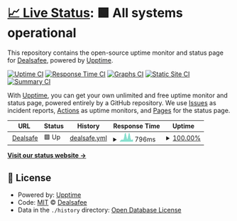 # [📈 Live Status](https://Dealsafee.github.io/ds-uptime): <!--live status--> **🟩 All systems operational**

This repository contains the open-source uptime monitor and status page for [Dealsafee](https://Dealsafee.github.io/ds-uptime), powered by [Upptime](https://github.com/upptime/upptime).

[![Uptime CI](https://github.com/Dealsafee/ds-uptime/workflows/Uptime%20CI/badge.svg)](https://github.com/Dealsafee/ds-uptime/actions?query=workflow%3A%22Uptime+CI%22)
[![Response Time CI](https://github.com/Dealsafee/ds-uptime/workflows/Response%20Time%20CI/badge.svg)](https://github.com/Dealsafee/ds-uptime/actions?query=workflow%3A%22Response+Time+CI%22)
[![Graphs CI](https://github.com/Dealsafee/ds-uptime/workflows/Graphs%20CI/badge.svg)](https://github.com/Dealsafee/ds-uptime/actions?query=workflow%3A%22Graphs+CI%22)
[![Static Site CI](https://github.com/Dealsafee/ds-uptime/workflows/Static%20Site%20CI/badge.svg)](https://github.com/Dealsafee/ds-uptime/actions?query=workflow%3A%22Static+Site+CI%22)
[![Summary CI](https://github.com/Dealsafee/ds-uptime/workflows/Summary%20CI/badge.svg)](https://github.com/Dealsafee/ds-uptime/actions?query=workflow%3A%22Summary+CI%22)

With [Upptime](https://upptime.js.org), you can get your own unlimited and free uptime monitor and status page, powered entirely by a GitHub repository. We use [Issues](https://github.com/Dealsafee/ds-uptime/issues) as incident reports, [Actions](https://github.com/Dealsafee/ds-uptime/actions) as uptime monitors, and [Pages](https://Dealsafee.github.io/ds-uptime) for the status page.

<!--start: status pages-->
<!-- This summary is generated by Upptime (https://github.com/upptime/upptime) -->
<!-- Do not edit this manually, your changes will be overwritten -->
<!-- prettier-ignore -->
| URL | Status | History | Response Time | Uptime |
| --- | ------ | ------- | ------------- | ------ |
| <img alt="" src="https://favicons.githubusercontent.com/www.dealsafe.in" height="13"> [Dealsafe](https://www.dealsafe.in/) | 🟩 Up | [dealsafe.yml](https://github.com/Dealsafee/ds-uptime/commits/HEAD/history/dealsafe.yml) | <details><summary><img alt="Response time graph" src="./graphs/dealsafe/response-time-week.png" height="20"> 796ms</summary><br><a href="https://Dealsafee.github.io/ds-uptime/history/dealsafe"><img alt="Response time 1169" src="https://img.shields.io/endpoint?url=https%3A%2F%2Fraw.githubusercontent.com%2FDealsafee%2Fds-uptime%2FHEAD%2Fapi%2Fdealsafe%2Fresponse-time.json"></a><br><a href="https://Dealsafee.github.io/ds-uptime/history/dealsafe"><img alt="24-hour response time 443" src="https://img.shields.io/endpoint?url=https%3A%2F%2Fraw.githubusercontent.com%2FDealsafee%2Fds-uptime%2FHEAD%2Fapi%2Fdealsafe%2Fresponse-time-day.json"></a><br><a href="https://Dealsafee.github.io/ds-uptime/history/dealsafe"><img alt="7-day response time 796" src="https://img.shields.io/endpoint?url=https%3A%2F%2Fraw.githubusercontent.com%2FDealsafee%2Fds-uptime%2FHEAD%2Fapi%2Fdealsafe%2Fresponse-time-week.json"></a><br><a href="https://Dealsafee.github.io/ds-uptime/history/dealsafe"><img alt="30-day response time 1265" src="https://img.shields.io/endpoint?url=https%3A%2F%2Fraw.githubusercontent.com%2FDealsafee%2Fds-uptime%2FHEAD%2Fapi%2Fdealsafe%2Fresponse-time-month.json"></a><br><a href="https://Dealsafee.github.io/ds-uptime/history/dealsafe"><img alt="1-year response time 1169" src="https://img.shields.io/endpoint?url=https%3A%2F%2Fraw.githubusercontent.com%2FDealsafee%2Fds-uptime%2FHEAD%2Fapi%2Fdealsafe%2Fresponse-time-year.json"></a></details> | <details><summary><a href="https://Dealsafee.github.io/ds-uptime/history/dealsafe">100.00%</a></summary><a href="https://Dealsafee.github.io/ds-uptime/history/dealsafe"><img alt="All-time uptime 98.06%" src="https://img.shields.io/endpoint?url=https%3A%2F%2Fraw.githubusercontent.com%2FDealsafee%2Fds-uptime%2FHEAD%2Fapi%2Fdealsafe%2Fuptime.json"></a><br><a href="https://Dealsafee.github.io/ds-uptime/history/dealsafe"><img alt="24-hour uptime 100.00%" src="https://img.shields.io/endpoint?url=https%3A%2F%2Fraw.githubusercontent.com%2FDealsafee%2Fds-uptime%2FHEAD%2Fapi%2Fdealsafe%2Fuptime-day.json"></a><br><a href="https://Dealsafee.github.io/ds-uptime/history/dealsafe"><img alt="7-day uptime 100.00%" src="https://img.shields.io/endpoint?url=https%3A%2F%2Fraw.githubusercontent.com%2FDealsafee%2Fds-uptime%2FHEAD%2Fapi%2Fdealsafe%2Fuptime-week.json"></a><br><a href="https://Dealsafee.github.io/ds-uptime/history/dealsafe"><img alt="30-day uptime 100.00%" src="https://img.shields.io/endpoint?url=https%3A%2F%2Fraw.githubusercontent.com%2FDealsafee%2Fds-uptime%2FHEAD%2Fapi%2Fdealsafe%2Fuptime-month.json"></a><br><a href="https://Dealsafee.github.io/ds-uptime/history/dealsafe"><img alt="1-year uptime 98.06%" src="https://img.shields.io/endpoint?url=https%3A%2F%2Fraw.githubusercontent.com%2FDealsafee%2Fds-uptime%2FHEAD%2Fapi%2Fdealsafe%2Fuptime-year.json"></a></details>

<!--end: status pages-->

[**Visit our status website →**](https://Dealsafee.github.io/ds-uptime)

## 📄 License

- Powered by: [Upptime](https://github.com/upptime/upptime)
- Code: [MIT](./LICENSE) © [Dealsafee](https://Dealsafee.github.io/ds-uptime)
- Data in the `./history` directory: [Open Database License](https://opendatacommons.org/licenses/odbl/1-0/)

